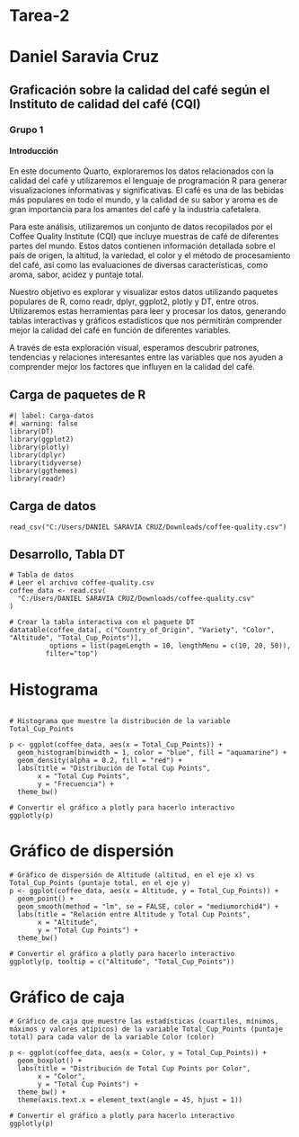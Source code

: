 # Tarea-2

# Daniel Saravia Cruz

## Graficación sobre la calidad del café según el Instituto de calidad del café (CQI)

### Grupo 1

#### Introducción

En este documento Quarto, exploraremos los datos relacionados con la calidad del café y utilizaremos el lenguaje de programación R para generar visualizaciones informativas y significativas. El café es una de las bebidas más populares en todo el mundo, y la calidad de su sabor y aroma es de gran importancia para los amantes del café y la industria cafetalera.

Para este análisis, utilizaremos un conjunto de datos recopilados por el Coffee Quality Institute (CQI) que incluye muestras de café de diferentes partes del mundo. Estos datos contienen información detallada sobre el país de origen, la altitud, la variedad, el color y el método de procesamiento del café, así como las evaluaciones de diversas características, como aroma, sabor, acidez y puntaje total.

Nuestro objetivo es explorar y visualizar estos datos utilizando paquetes populares de R, como readr, dplyr, ggplot2, plotly y DT, entre otros. Utilizaremos estas herramientas para leer y procesar los datos, generando tablas interactivas y gráficos estadísticos que nos permitirán comprender mejor la calidad del café en función de diferentes variables.

A través de esta exploración visual, esperamos descubrir patrones, tendencias y relaciones interesantes entre las variables que nos ayuden a comprender mejor los factores que influyen en la calidad del café.

## Carga de paquetes de R

```{r}
#| label: Carga-datos
#| warning: false
library(DT)
library(ggplot2)
library(plotly)
library(dplyr)
library(tidyverse)
library(ggthemes)
library(readr)
```

## Carga de datos

```{r}
read_csv("C:/Users/DANIEL SARAVIA CRUZ/Downloads/coffee-quality.csv")
```

## Desarrollo, Tabla DT

```{r}
# Tabla de datos
# Leer el archivo coffee-quality.csv 
coffee_data <- read.csv(
  "C:/Users/DANIEL SARAVIA CRUZ/Downloads/coffee-quality.csv"
)

# Crear la tabla interactiva con el paquete DT
datatable(coffee_data[, c("Country_of_Origin", "Variety", "Color", "Altitude", "Total_Cup_Points")],
          options = list(pageLength = 10, lengthMenu = c(10, 20, 50)),
         filter="top")
```

# Histograma

```{r}

# Histograma que muestre la distribución de la variable Total_Cup_Points

p <- ggplot(coffee_data, aes(x = Total_Cup_Points)) +
  geom_histogram(binwidth = 1, color = "blue", fill = "aquamarine") +
  geom_density(alpha = 0.2, fill = "red") +
  labs(title = "Distribución de Total Cup Points",
       x = "Total Cup Points",
       y = "Frecuencia") +
  theme_bw()

# Convertir el gráfico a plotly para hacerlo interactivo
ggplotly(p)

```


# Gráfico de dispersión

```{r}
# Gráfico de dispersión de Altitude (altitud, en el eje x) vs Total_Cup_Points (puntaje total, en el eje y)
p <- ggplot(coffee_data, aes(x = Altitude, y = Total_Cup_Points)) +
  geom_point() +
  geom_smooth(method = "lm", se = FALSE, color = "mediumorchid4") +
  labs(title = "Relación entre Altitude y Total Cup Points",
       x = "Altitude",
       y = "Total Cup Points") +
  theme_bw()

# Convertir el gráfico a plotly para hacerlo interactivo
ggplotly(p, tooltip = c("Altitude", "Total_Cup_Points"))

```

# Gráfico de caja

```{r}
# Gráfico de caja que muestre las estadísticas (cuartiles, mínimos, máximos y valores atípicos) de la variable Total_Cup_Points (puntaje total) para cada valor de la variable Color (color)

p <- ggplot(coffee_data, aes(x = Color, y = Total_Cup_Points)) +
  geom_boxplot() +
  labs(title = "Distribución de Total Cup Points por Color",
       x = "Color",
       y = "Total Cup Points") +
  theme_bw() +
  theme(axis.text.x = element_text(angle = 45, hjust = 1))

# Convertir el gráfico a plotly para hacerlo interactivo
ggplotly(p)

```
